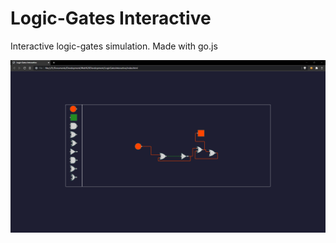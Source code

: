 # Logic-Gates Interactive
Interactive logic-gates simulation. Made with go.js

<img src="./assets/preview.png"></img>
